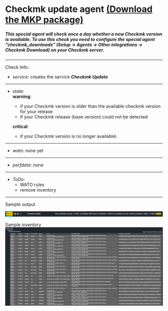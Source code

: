 # Checkmk update agent [(Download the MKP package)](/../../../-/raw/master/agent_checkmk_download.mkp "Download MKP package")

##### This special agent will check once a day whether a new Checkmk version is available. To use this check you need to configure the special agent "checkmk_downloads" (Setup -> Agents -> Other integrations -> Checkmk Download) on your Checkmk server.
---
Check Info:

* *service*: creates the service **_Checkmk Update_**
---
* *state*: \
    **warning**: 
    * if your Checkmk version is older than the available checkmk version for your release
    * if your Checkmk release (base version) could not be detected

    **critical**: 
    * if your Checkmk version is no longer available\
---
* *wato*: none yet
---
* *perfdata*: none
---
* *ToDo*:
    * WATO rules
    * remove inventory
---
Sample output

![sample output](/doc/sample.png?raw=true "sample output")

Sample inventory
![sample inventory](/doc/sample_inventory.png?raw=true "sample inventory")

